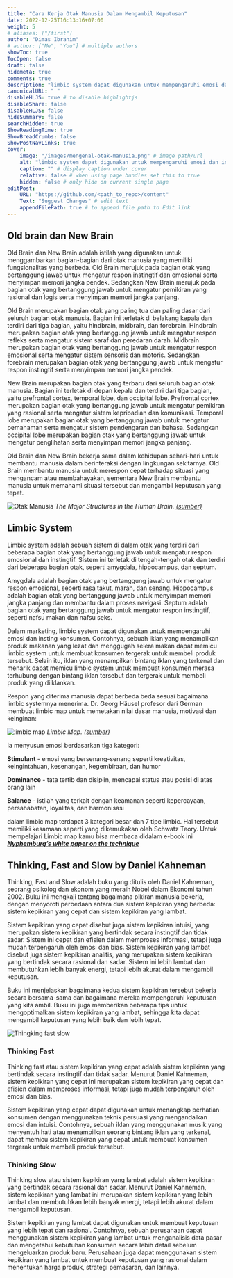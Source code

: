 ```yaml
---
title: "Cara Kerja Otak Manusia Dalam Mengambil Keputusan"
date: 2022-12-25T16:13:16+07:00
weight: 5
# aliases: ["/first"]
author: "Dimas Ibrahim"
# author: ["Me", "You"] # multiple authors
showToc: true
TocOpen: false
draft: false
hidemeta: true
comments: true
description: "limbic system dapat digunakan untuk mempengaruhi emosi dan insting konsumen"
canonicalURL: " "
disableHLJS: true # to disable highlightjs
disableShare: false
disableHLJS: false
hideSummary: false
searchHidden: true
ShowReadingTime: true
ShowBreadCrumbs: false
ShowPostNavLinks: true
cover:
    image: "/images/mengenal-otak-manusia.png" # image path/url
    alt: "limbic system dapat digunakan untuk mempengaruhi emosi dan insting konsumen" # alt text
    caption: "" # display caption under cover
    relative: false # when using page bundles set this to true
    hidden: false # only hide on current single page
editPost:
    URL: "https://github.com/<path_to_repo>/content"
    Text: "Suggest Changes" # edit text
    appendFilePath: true # to append file path to Edit link
---
```


## Old brain dan New Brain
Old Brain dan New Brain adalah istilah yang digunakan untuk menggambarkan bagian-bagian dari otak manusia yang memiliki fungsionalitas yang berbeda. Old Brain merujuk pada bagian otak yang bertanggung jawab untuk mengatur respon instingtif dan emosional serta menyimpan memori jangka pendek. Sedangkan New Brain merujuk pada bagian otak yang bertanggung jawab untuk mengatur pemikiran yang rasional dan logis serta menyimpan memori jangka panjang.

Old Brain merupakan bagian otak yang paling tua dan paling dasar dari seluruh bagian otak manusia. Bagian ini terletak di belakang kepala dan terdiri dari tiga bagian, yaitu hindbrain, midbrain, dan forebrain. Hindbrain merupakan bagian otak yang bertanggung jawab untuk mengatur respon refleks serta mengatur sistem saraf dan peredaran darah. Midbrain merupakan bagian otak yang bertanggung jawab untuk mengatur respon emosional serta mengatur sistem sensoris dan motoris. Sedangkan forebrain merupakan bagian otak yang bertanggung jawab untuk mengatur respon instingtif serta menyimpan memori jangka pendek.

New Brain merupakan bagian otak yang terbaru dari seluruh bagian otak manusia. Bagian ini terletak di depan kepala dan terdiri dari tiga bagian, yaitu prefrontal cortex, temporal lobe, dan occipital lobe. Prefrontal cortex merupakan bagian otak yang bertanggung jawab untuk mengatur pemikiran yang rasional serta mengatur sistem kepribadian dan komunikasi. Temporal lobe merupakan bagian otak yang bertanggung jawab untuk mengatur pemahaman serta mengatur sistem pendengaran dan bahasa. Sedangkan occipital lobe merupakan bagian otak yang bertanggung jawab untuk mengatur penglihatan serta menyimpan memori jangka panjang.

Old Brain dan New Brain bekerja sama dalam kehidupan sehari-hari untuk membantu manusia dalam berinteraksi dengan lingkungan sekitarnya. Old Brain membantu manusia untuk merespon cepat terhadap situasi yang mengancam atau membahayakan, sementara New Brain membantu manusia untuk memahami situasi tersebut dan mengambil keputusan yang tepat.


![Otak Manusia](/images/otak-manusia2.jpg#center)
*The Major Structures in the Human Brain. [(sumber)](https://opentextbc.ca/introductiontopsychology/chapter/3-2-our-brains-control-our-thoughts-feelings-and-behavior/)*

## Limbic System
Limbic system adalah sebuah sistem di dalam otak yang terdiri dari beberapa bagian otak yang bertanggung jawab untuk mengatur respon emosional dan instingtif. Sistem ini terletak di tengah-tengah otak dan terdiri dari beberapa bagian otak, seperti amygdala, hippocampus, dan septum.

Amygdala adalah bagian otak yang bertanggung jawab untuk mengatur respon emosional, seperti rasa takut, marah, dan senang. Hippocampus adalah bagian otak yang bertanggung jawab untuk menyimpan memori jangka panjang dan membantu dalam proses navigasi. Septum adalah bagian otak yang bertanggung jawab untuk mengatur respon instingtif, seperti nafsu makan dan nafsu seks.

Dalam marketing, limbic system dapat digunakan untuk mempengaruhi emosi dan insting konsumen. Contohnya, sebuah iklan yang menampilkan produk makanan yang lezat dan menggugah selera makan dapat memicu limbic system untuk membuat konsumen tergerak untuk membeli produk tersebut. Selain itu, iklan yang menampilkan bintang iklan yang terkenal dan menarik dapat memicu limbic system untuk membuat konsumen merasa terhubung dengan bintang iklan tersebut dan tergerak untuk membeli produk yang diiklankan.

Respon yang diterima manusia dapat berbeda beda sesuai bagaimana limbic systemnya menerima. Dr. Georg Häusel profesor dari German membuat limbic map untuk memetakan nilai dasar manusia, motivasi dan keinginan:

![limbic map](/images/limbic-map.jpg#center)
*Limbic Map. [(sumber)](https://nymphenburg.de/limbic-map.html)*

Ia menyusun emosi berdasarkan tiga kategori:

**Stimulant** - emosi yang bersenang-senang seperti kreativitas, keingintahuan, kesenangan, kegembiraan, dan humor

**Dominance** - tata tertib dan disiplin, mencapai status atau posisi di atas orang lain

**Balance** - istilah yang terkait dengan keamanan seperti kepercayaan, persahabatan, loyalitas, dan harmonisasi 

dalam limbic map terdapat 3 kategori besar dan 7 tipe limbic. Hal tersebut memiliki kesamaan seperti yang dikemukakan oleh Schwatz Teory. Untuk mempelajari Limbic map kamu bisa membaca didalam e-book ini [***Nyphemburg’s white paper on the technique***](http://www.procarton.com/files/file_manager/press_0109/limbic_english.pdf) 



## Thinking, Fast and Slow by Daniel Kahneman

Thinking, Fast and Slow adalah buku yang ditulis oleh Daniel Kahneman, seorang psikolog dan ekonom yang meraih Nobel dalam Ekonomi tahun 2002. Buku ini mengkaji tentang bagaimana pikiran manusia bekerja, dengan menyoroti perbedaan antara dua sistem kepikiran yang berbeda: sistem kepikiran yang cepat dan sistem kepikiran yang lambat.

Sistem kepikiran yang cepat disebut juga sistem kepikiran intuisi, yang merupakan sistem kepikiran yang bertindak secara instingtif dan tidak sadar. Sistem ini cepat dan efisien dalam memproses informasi, tetapi juga mudah terpengaruh oleh emosi dan bias. Sistem kepikiran yang lambat disebut juga sistem kepikiran analitis, yang merupakan sistem kepikiran yang bertindak secara rasional dan sadar. Sistem ini lebih lambat dan membutuhkan lebih banyak energi, tetapi lebih akurat dalam mengambil keputusan.

Buku ini menjelaskan bagaimana kedua sistem kepikiran tersebut bekerja secara bersama-sama dan bagaimana mereka mempengaruhi keputusan yang kita ambil. Buku ini juga memberikan beberapa tips untuk mengoptimalkan sistem kepikiran yang lambat, sehingga kita dapat mengambil keputusan yang lebih baik dan lebih tepat.

![Thingking fast slow](/images/fast-slow.png#center)

### Thinking Fast
Thinking fast atau sistem kepikiran yang cepat adalah sistem kepikiran yang bertindak secara instingtif dan tidak sadar. Menurut Daniel Kahneman, sistem kepikiran yang cepat ini merupakan sistem kepikiran yang cepat dan efisien dalam memproses informasi, tetapi juga mudah terpengaruh oleh emosi dan bias.

Sistem kepikiran yang cepat dapat digunakan untuk menangkap perhatian konsumen dengan menggunakan teknik persuasi yang mengandalkan emosi dan intuisi. Contohnya, sebuah iklan yang menggunakan musik yang menyentuh hati atau menampilkan seorang bintang iklan yang terkenal, dapat memicu sistem kepikiran yang cepat untuk membuat konsumen tergerak untuk membeli produk tersebut.

### Thinking Slow
Thinking slow atau sistem kepikiran yang lambat adalah sistem kepikiran yang bertindak secara rasional dan sadar. Menurut Daniel Kahneman, sistem kepikiran yang lambat ini merupakan sistem kepikiran yang lebih lambat dan membutuhkan lebih banyak energi, tetapi lebih akurat dalam mengambil keputusan.

Sistem kepikiran yang lambat dapat digunakan untuk membuat keputusan yang lebih tepat dan rasional. Contohnya, sebuah perusahaan dapat menggunakan sistem kepikiran yang lambat untuk menganalisis data pasar dan mengetahui kebutuhan konsumen secara lebih detail sebelum mengeluarkan produk baru. Perusahaan juga dapat menggunakan sistem kepikiran yang lambat untuk membuat keputusan yang rasional dalam menentukan harga produk, strategi pemasaran, dan lainnya.

